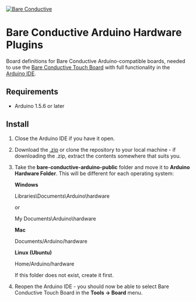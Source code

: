 [![Bare Conductive](https://www.dropbox.com/s/p0p71yid2t8tenp/LOGO_256x106.png?dl=1)](http://www.bareconductive.com/)

# Bare Conductive Arduino Hardware Plugins

Board definitions for Bare Conductive Arduino-compatible boards, needed to use the [Bare Conductive Touch Board](http://www.bareconductive.com/touch-board) with full functionality in the [Arduino IDE](http://arduino.cc/en/main/software). 

## Requirements

* Arduino 1.5.6 or later


## Install

1. Close the Arduino IDE if you have it open.
1. Download the [.zip](https://github.com/bareconductive/bare-conductive-arduino/archive/public.zip) or clone the repository to your local machine - if downloading the .zip, extract the contents somewhere that suits you.
1. Take the **bare-conductive-arduino-public** folder and move it to **Arduino Hardware Folder**. This will be different for each operating system: 

	**Windows**
	
	Libraries\\Documents\\Arduino\\hardware
	
	or
	
	My Documents\\Arduino\\hardware
	
	**Mac**
	
	Documents/Arduino/hardware
	
	**Linux (Ubuntu)**
	
	Home/Arduino/hardware


	If this folder does not exist, create it first.
1. Reopen the Arduino IDE - you should now be able to select Bare Conductive Touch Board in the **Tools -> Board** menu.




